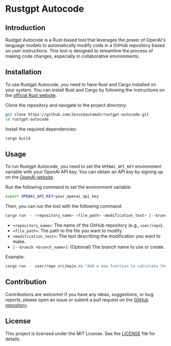# Rustgpt Autocode

## Introduction

Rustgpt Autocode is a Rust-based tool that leverages the power of OpenAI's language models to automatically modify code in a GitHub repository based on user instructions. This tool is designed to streamline the process of making code changes, especially in collaborative environments.

## Installation

To use Rustgpt Autocode, you need to have Rust and Cargo installed on your system. You can install Rust and Cargo by following the instructions on the [official Rust website](https://www.rust-lang.org/learn/get-started).

Clone the repository and navigate to the project directory:

```sh
git clone https://github.com/JesusGautamah/rustgpt-autocode.git
cd rustgpt-autocode
```

Install the required dependencies:

```sh
cargo build
```

## Usage

To run Rustgpt Autocode, you need to set the `OPENAI_API_KEY` environment variable with your OpenAI API key. You can obtain an API key by signing up on the [OpenAI website](https://beta.openai.com/signup/).

Run the following command to set the environment variable:

```sh
export OPENAI_API_KEY=your_openai_api_key
```

Then, you can run the tool with the following command:

```sh
cargo run -- <repository_name> <file_path> <modification_text> [--branch <branch_name>]
```

- `<repository_name>`: The name of the GitHub repository (e.g., `user/repo`).
- `<file_path>`: The path to the file you want to modify.
- `<modification_text>`: The text describing the modification you want to make.
- `[--branch <branch_name>]`: (Optional) The branch name to use or create.

Example:

```sh
cargo run -- user/repo src/main.rs "Add a new function to calculate the factorial of a number" --branch feature/factorial
```

## Contribution

Contributions are welcome! If you have any ideas, suggestions, or bug reports, please open an issue or submit a pull request on the [GitHub repository](https://github.com/JesusGautamah/rustgpt-autocode).

## License

This project is licensed under the MIT License. See the [LICENSE](LICENSE) file for details.
